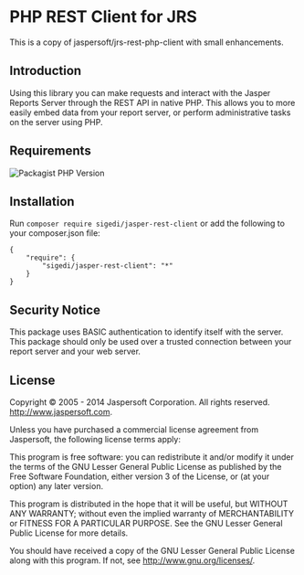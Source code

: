 PHP REST Client for JRS
=======================================

This is a copy of jaspersoft/jrs-rest-php-client with small enhancements.

Introduction
-------------
Using this library you can make requests and interact with the Jasper Reports Server through the REST API in native PHP. This allows you to more easily embed data from your report server, or perform administrative tasks on the server using PHP.

Requirements
-------------
![Packagist PHP Version](https://img.shields.io/packagist/dependency-v/sigedi/jasper-rest-client/php)

Installation
-------------
Run `composer require sigedi/jasper-rest-client` or add the following to your composer.json file:

    {
	    "require": {
		    "sigedi/jasper-rest-client": "*"
	    }
    }


Security Notice
----------------
This package uses BASIC authentication to identify itself with the server. This package should only be used over a trusted connection between your report server and your web server.

License
--------
Copyright &copy; 2005 - 2014 Jaspersoft Corporation. All rights reserved.
http://www.jaspersoft.com.

Unless you have purchased a commercial license agreement from Jaspersoft,
the following license terms apply:

This program is free software: you can redistribute it and/or modify
it under the terms of the GNU Lesser General Public License as
published by the Free Software Foundation, either version 3 of the
License, or (at your option) any later version.

This program is distributed in the hope that it will be useful,
but WITHOUT ANY WARRANTY; without even the implied warranty of
MERCHANTABILITY or FITNESS FOR A PARTICULAR PURPOSE. See the
GNU Lesser  General Public License for more details.

You should have received a copy of the GNU Lesser General Public  License
along with this program. If not, see <http://www.gnu.org/licenses/>.
